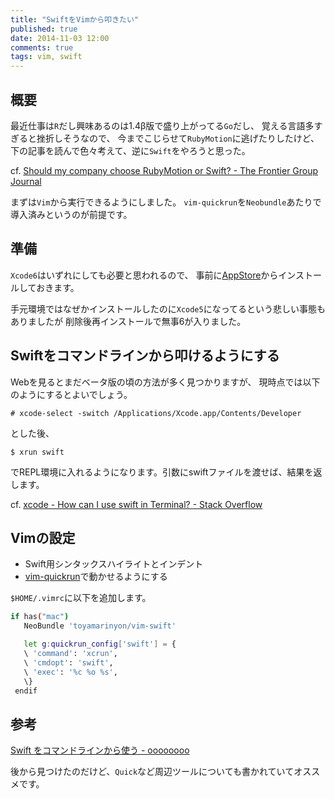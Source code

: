 ```yaml
---
title: "SwiftをVimから叩きたい"
published: true
date: 2014-11-03 12:00
comments: true
tags: vim, swift
---
```

## 概要

最近仕事は`R`だし興味あるのは1.4β版で盛り上がってる`Go`だし、
覚える言語多すぎると挫折しそうなので、
今までこじらせて`RubyMotion`に逃げたりしたけど、
下の記事を読んで色々考えて、逆に`Swift`をやろうと思った。

cf. [Should my company choose RubyMotion or Swift? - The Frontier Group Journal](http://blog.thefrontiergroup.com.au/2014/09/should-my-company-choose-rubymotion-or-swift/)

まずは`Vim`から実行できるようにしました。
`vim-quickrun`を`Neobundle`あたりで導入済みというのが前提です。

## 準備

`Xcode6`はいずれにしても必要と思われるので、
事前に[AppStore](https://itunes.apple.com/us/app/xcode/id497799835?ls=1&mt=12)からインストールしておきます。

手元環境ではなぜかインストールしたのに`Xcode5`になってるという悲しい事態もありましたが
削除後再インストールで無事6が入りました。

## Swiftをコマンドラインから叩けるようにする

Webを見るとまだベータ版の頃の方法が多く見つかりますが、
現時点では以下のようにするとよいでしょう。

~~~
# xcode-select -switch /Applications/Xcode.app/Contents/Developer
~~~

とした後、

~~~
$ xrun swift
~~~

でREPL環境に入れるようになります。引数にswiftファイルを渡せば、結果を返します。

cf. [xcode - How can I use swift in Terminal? - Stack Overflow](http://stackoverflow.com/questions/24011120/how-can-i-use-swift-in-terminal)

## Vimの設定

* Swift用シンタックスハイライトとインデント
* [vim-quickrun](https://github.com/thinca/vim-quickrun)で動かせるようにする

`$HOME/.vimrc`に以下を追加します。

~~~sh
if has("mac")
   NeoBundle 'toyamarinyon/vim-swift'

   let g:quickrun_config['swift'] = {
   \ 'command': 'xcrun',
   \ 'cmdopt': 'swift',
   \ 'exec': '%c %o %s',
   \}
 endif
~~~

## 参考

[Swift をコマンドラインから使う - oooooooo](http://oooooooo.hatenablog.com/entry/2014/10/04/23532)

後から見つけたのだけど、`Quick`など周辺ツールについても書かれていてオススメです。
